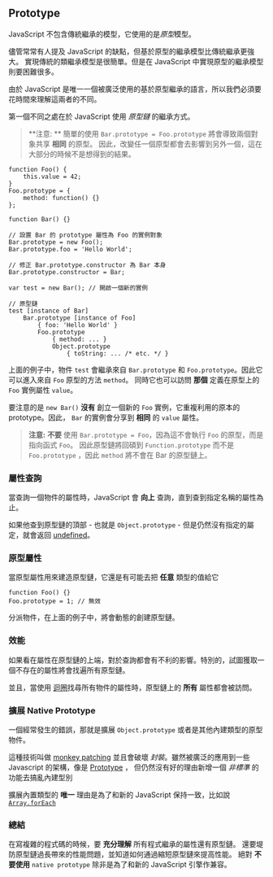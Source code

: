 ## Prototype

JavaScript 不包含傳統繼承的模型，它使用的是*原型*模型。

儘管常常有人提及 JavaScript 的缺點，但基於原型的繼承模型比傳統繼承更強大。
實現傳統的類繼承模型是很簡單。但是在 JavaScript 中實現原型的繼承模型則要困難很多。

由於 JavaScript 是唯一一個被廣泛使用的基於原型繼承的語言，所以我們必須要花時間來理解這兩者的不同。

第一個不同之處在於 JavaScript 使用 *原型鏈* 的繼承方式。

> **注意: ** 簡單的使用 `Bar.prototype = Foo.prototype` 將會導致兩個對象共享 **相同** 的原型。
>因此，改變任一個原型都會去影響到另外一個，這在大部分的時候不是想得到的結果。

    function Foo() {
        this.value = 42;
    }
    Foo.prototype = {
        method: function() {}
    };

    function Bar() {}

    // 設置 Bar 的 prototype 屬性為 Foo 的實例對象
    Bar.prototype = new Foo();
    Bar.prototype.foo = 'Hello World';

    // 修正 Bar.prototype.constructor 為 Bar 本身
    Bar.prototype.constructor = Bar;

    var test = new Bar(); // 開啟一個新的實例

    // 原型鏈
    test [instance of Bar]
        Bar.prototype [instance of Foo]
            { foo: 'Hello World' }
            Foo.prototype
                { method: ... }
                Object.prototype
                    { toString: ... /* etc. */ }

上面的例子中，物件 `test` 會繼承來自 `Bar.prototype` 和 `Foo.prototype`。因此它可以進入來自 `Foo` 原型的方法 `method`。
同時它也可以訪問 **那個** 定義在原型上的 `Foo` 實例屬性 `value`。

要注意的是 `new Bar()` **沒有** 創立一個新的 `Foo` 實例，它重複利用的原本的 prototype。因此， `Bar` 的實例會分享到 **相同** 的 `value` 屬性。

> **注意:** **不要** 使用 `Bar.prototype = Foo`，因為這不會執行 `Foo` 的原型，而是指向函式 `Foo`。
> 因此原型鏈將回碩到 `Function.prototype` 而不是 `Foo.prototype` ，因此 `method` 將不會在 Bar 的原型鏈上。

### 屬性查詢

當查詢一個物件的屬性時，JavaScript 會 **向上** 查詢，直到查到指定名稱的屬性為止。

如果他查到原型鏈的頂部 - 也就是 `Object.prototype` - 但是仍然沒有指定的屬定，就會返回 [undefined](#core.undefined)。

### 原型屬性

當原型屬性用來建造原型鏈，它還是有可能去把 **任意** 類型的值給它

    function Foo() {}
    Foo.prototype = 1; // 無效

分派物件，在上面的例子中，將會動態的創建原型鏈。

### 效能

如果看在屬性在原型鏈的上端，對於查詢都會有不利的影響。特別的，試圖獲取一個不存在的屬性將會找遍所有原型鏈。

並且，當使用 [迴圈](#object.forinloop)找尋所有物件的屬性時，原型鏈上的 **所有** 屬性都會被訪問。

### 擴展 Native Prototype

一個經常發生的錯誤，那就是擴展 `Object.prototype` 或者是其他內建類型的原型物件。

這種技術叫做 [monkey patching][1] 並且會破壞 *封裝*。雖然被廣泛的應用到一些 Javascript 的架構，像是 [Prototype](http://prototypejs.org) ， 但仍然沒有好的理由新增一個 *非標準* 的功能去搞亂內建型別

擴展內置類型的 **唯一** 理由是為了和新的 JavaScript 保持一致，比如說 [`Array.forEach`][3]

### 總結

在寫複雜的程式碼的時候，要 **充分理解** 所有程式繼承的屬性還有原型鏈。
還要堤防原型鏈過長帶來的性能問題，並知道如何通過縮短原型鏈來提高性能。
絕對 **不要使用** `native prototype` 除非是為了和新的 JavaScript 引擎作兼容。

[1]: http://en.wikipedia.org/wiki/Monkey_patch
[2]: http://prototypejs.org/
[3]: https://developer.mozilla.org/en/JavaScript/Reference/Global_Objects/Array/forEach

